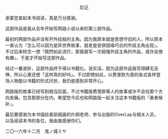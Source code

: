 <p align="center">后记</p>

承蒙您拿起本书阅读，真是万分感谢。

这部作品是我从去年开始写网路小说以来的第三部作品。

最初的两部作品并没有开外挂般的主角。因为我原本就是思想守旧的人，所以原本一直认为『怎么可以因为是异世界故事，就老是安排因缘巧合的外挂主角出现』。不过后来转念一想『既然如此流行，那我就写一次超强外挂主角的作品，或许会很有趣』，于是才开始写这部作品。

经过一番波折，这部作品终于得以书籍化。说实话，因为这部作品我写得肆无忌惮，所以心里还想「这样真的好吗」。不过即使如此，以费里欧为首的各式各样登场人物能以书籍的形式问世，我仍是感到非常开心。

网路版的故事已经写到相当后面，不过书籍版费里欧等人的故事或许不会往那个方向发展。包含那部分在内，希望您今后也和网路版一起关注这本书籍版的『勇者候补』。

最后要感谢为本书描绘美丽插画的片桐老师、参与出版的OverLap与相关人员，以及阅读本书的各位，我由衷感谢你们。

二〇一六年十二月　鬼ノ城ミヤ

